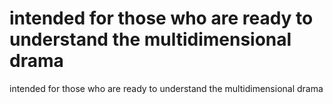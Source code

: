 # intended for those who are ready to understand the multidimensional drama

intended for those who are ready to understand the multidimensional drama